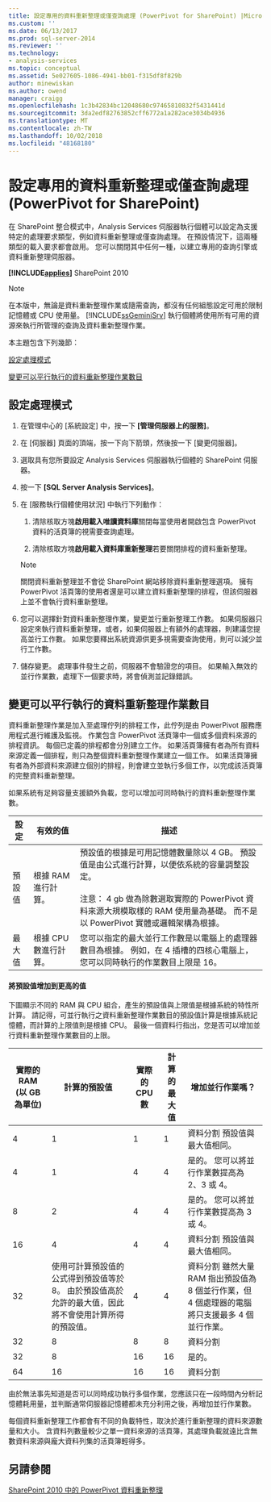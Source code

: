 ```yaml
---
title: 設定專用的資料重新整理或僅查詢處理 (PowerPivot for SharePoint) |Microsoft Docs
ms.custom: ''
ms.date: 06/13/2017
ms.prod: sql-server-2014
ms.reviewer: ''
ms.technology:
- analysis-services
ms.topic: conceptual
ms.assetid: 5e027605-1086-4941-bb01-f315df8f829b
author: minewiskan
ms.author: owend
manager: craigg
ms.openlocfilehash: 1c3b42834bc12048680c97465810832f5431441d
ms.sourcegitcommit: 3da2edf82763852cff6772a1a282ace3034b4936
ms.translationtype: MT
ms.contentlocale: zh-TW
ms.lasthandoff: 10/02/2018
ms.locfileid: "48168180"
---
```

# <a name="configure-dedicated-data-refresh-or-query-only-processing-powerpivot-for-sharepoint"></a>設定專用的資料重新整理或僅查詢處理 (PowerPivot for SharePoint)
  在 SharePoint 整合模式中，Analysis Services 伺服器執行個體可以設定為支援特定的處理要求類型，例如資料重新整理或僅查詢處理。 在預設情況下，這兩種類型的載入要求都會啟用。 您可以關閉其中任何一種，以建立專用的查詢引擎或資料重新整理伺服器。  
  
 **[!INCLUDE[applies](../includes/applies-md.md)]**  SharePoint 2010  
  
> [!NOTE]  
>  在本版中，無論是資料重新整理作業或隨需查詢，都沒有任何組態設定可用於限制記憶體或 CPU 使用量。 [!INCLUDE[ssGeminiSrv](../includes/ssgeminisrv-md.md)] 執行個體將使用所有可用的資源來執行所管理的查詢及資料重新整理作業。  
  
 本主題包含下列幾節：  
  
 [設定處理模式](#config)  
  
 [變更可以平行執行的資料重新整理作業數目](#change)  
  
##  <a name="config"></a> 設定處理模式  
  
1.  在管理中心的 [系統設定] 中，按一下 **[管理伺服器上的服務]**。  
  
2.  在 [伺服器] 頁面的頂端，按一下向下箭頭，然後按一下 [變更伺服器]。  
  
3.  選取具有您所要設定 Analysis Services 伺服器執行個體的 SharePoint 伺服器。  
  
4.  按一下 **[SQL Server Analysis Services]**。  
  
5.  在 [服務執行個體使用狀況] 中執行下列動作：  
  
    1.  清除核取方塊**啟用載入唯讀資料庫**關閉每當使用者開啟包含 PowerPivot 資料的活頁簿的視需要查詢處理。  
  
    2.  清除核取方塊**啟用載入資料庫重新整理**若要關閉排程的資料重新整理。  
  
    > [!NOTE]  
    >  關閉資料重新整理並不會從 SharePoint 網站移除資料重新整理選項。 擁有 PowerPivot 活頁簿的使用者還是可以建立資料重新整理的排程，但該伺服器上並不會執行資料重新整理。  
  
6.  您可以選擇針對資料重新整理作業，變更並行重新整理工作數。 如果伺服器只設定來執行資料重新整理，或者，如果伺服器上有額外的處理器，則建議您提高並行工作數。 如果您要釋出系統資源供更多視需要查詢使用，則可以減少並行工作數。  
  
7.  儲存變更。 處理事件發生之前，伺服器不會驗證您的項目。 如果輸入無效的並行作業數，處理下一個要求時，將會偵測並記錄錯誤。  
  
##  <a name="change"></a> 變更可以平行執行的資料重新整理作業數目  
 資料重新整理作業是加入至處理佇列的排程工作，此佇列是由 PowerPivot 服務應用程式進行維護及監視。 作業包含 PowerPivot 活頁簿中一個或多個資料來源的排程資訊。 每個已定義的排程都會分別建立工作。 如果活頁簿擁有者為所有資料來源定義一個排程，則只為整個資料重新整理作業建立一個工作。 如果活頁簿擁有者為外部資料來源建立個別的排程，則會建立並執行多個工作，以完成該活頁簿的完整資料重新整理。  
  
 如果系統有足夠容量支援額外負載，您可以增加可同時執行的資料重新整理作業數。  
  
|設定|有效的值|描述|  
|-------------|------------------|-----------------|  
|預設值|根據 RAM 進行計算。|預設值的根據是可用記憶體數量除以 4 GB。 預設值是由公式進行計算，以便依系統的容量調整設定。<br /><br /> 注意： 4 gb 做為除數選取實際的 PowerPivot 資料來源大規模取樣的 RAM 使用量為基礎。 而不是以 PowerPivot 實體或邏輯架構為根據。|  
|最大值|根據 CPU 數進行計算。|您可以指定的最大並行工作數是以電腦上的處理器數目為根據。 例如，在 4 插槽的四核心電腦上，您可以同時執行的作業數目上限是 16。|  
  
#### <a name="increasing-the-default-value-to-a-higher-value"></a>將預設值增加到更高的值  
 下圖顯示不同的 RAM 與 CPU 組合，產生的預設值與上限值是根據系統的特性所計算。 請記得，可並行執行之資料重新整理作業數目的預設值計算是根據系統記憶體，而計算的上限值則是根據 CPU。 最後一個資料行指出，您是否可以增加並行資料重新整理作業數目的上限。  
  
|實際的 RAM (以 GB 為單位)|計算的預設值|實際的 CPU 數|計算的最大值|增加並行作業嗎？|  
|---------------------------------|------------------------------|------------------------|------------------------------|-------------------------------|  
|4|1|1|1|資料分割 預設值與最大值相同。|  
|4|1|4|4|是的。 您可以將並行作業數提高為 2、3 或 4。|  
|8|2|4|4|是的。 您可以將並行作業數提高為 3 或 4。|  
|16|4|4|4|資料分割 預設值與最大值相同。|  
|32|使用可計算預設值的公式得到預設值等於 8。 由於預設值高於允許的最大值，因此將不會使用計算所得的預設值。|4|4|資料分割 雖然大量 RAM 指出預設值為 8 個並行作業，但 4 個處理器的電腦將只支援最多 4 個並行作業。|  
|32|8|8|8|資料分割|  
|32|8|16|16|是的。|  
|64|16|16|16|資料分割|  
  
 由於無法事先知道是否可以同時成功執行多個作業，您應該只在一段時間內分析記憶體耗用量，並判斷通常伺服器記憶體都未充分利用之後，再增加並行作業數。  
  
 每個資料重新整理工作都會有不同的負載特性，取決於進行重新整理的資料來源數量和大小。 含資料列數量較少之單一資料來源的活頁簿，其處理負載就遠比含無數資料來源與龐大資料列集的活頁簿輕得多。  
  
## <a name="see-also"></a>另請參閱  
 [SharePoint 2010 中的 PowerPivot 資料重新整理](powerpivot-data-refresh-with-sharepoint-2010.md)  
  
  
